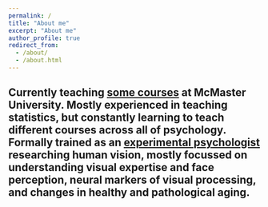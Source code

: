 ```yaml
---
permalink: /
title: "About me"
excerpt: "About me"
author_profile: true
redirect_from: 
  - /about/
  - /about.html
---
```

Currently teaching [some courses](https://hashemiscience.github.io/taeching) at McMaster University. Mostly experienced in teaching statistics, but constantly learning to teach different courses across all of psychology. Formally trained as an [experimental psychologist](https://hashemiscience.github.io/cv) researching human vision, mostly focussed on understanding visual expertise and face perception, neural markers of visual processing, and changes in healthy and pathological aging.
---
